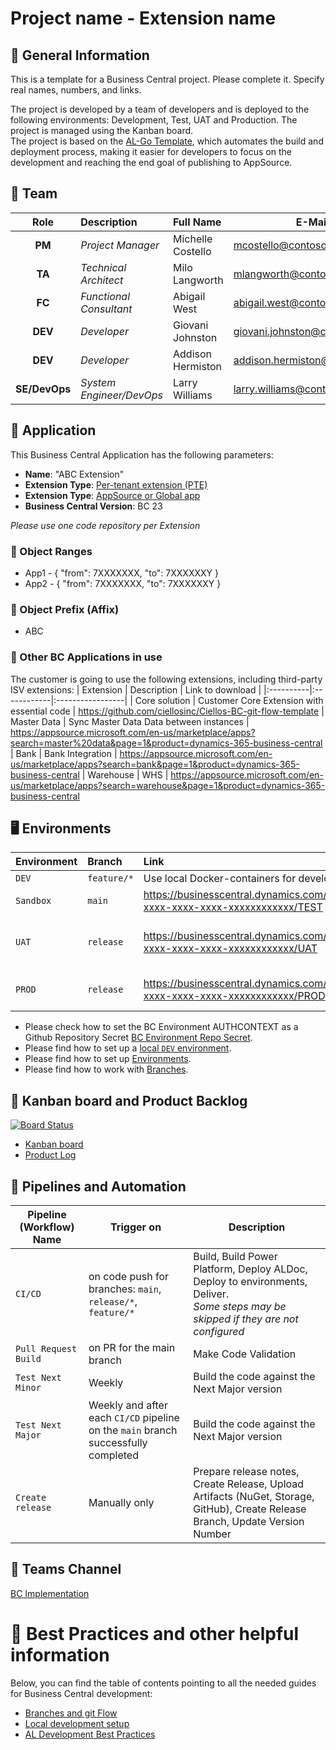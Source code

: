 # Project name - Extension name
## :mega: General Information
This is a template for a Business Central project. Please complete it. Specify real names, numbers, and links.

The project is developed by a team of developers and is deployed to the following environments: Development, Test, UAT and Production. 
The project is managed using the Kanban board. 
<br />The project is based on the [AL-Go Template](https://github.com/microsoft/AL-Go), which automates the build and deployment process, making it easier for developers to focus on the development and reaching the end goal of publishing to AppSource.

## :steam_locomotive: Team
| Role          | Description              | Full Name              | E-Mail                        | Notifications |
|:-------------:|:-------------------------|:-----------------------|-------------------------------|---------------|
| **PM**        | *Project Manager*        | Michelle Costello      | mcostello@contoso.com         | Yes
| **TA**        | *Technical Architect*    | Milo Langworth         | mlangworth@contoso.com        | Yes
| **FC**        | *Functional Consultant*  | Abigail West           | abigail.west@contoso.com      | No
| **DEV**       | *Developer*              | Giovani Johnston       | giovani.johnston@contoso.com  | Yes
| **DEV**       | *Developer*              | Addison Hermiston      | addison.hermiston@contoso.com | No
| **SE/DevOps** | *System Engineer/DevOps* | Larry Williams         | larry.williams@contoso.com    | Yes

## :unicorn: Application
This Business Central Application has the following parameters:
- **Name**: "ABC Extension"  
- **Extension Type**: [Per-tenant extension (PTE)](https://learn.microsoft.com/en-us/dynamics365/business-central/dev-itpro/developer/devenv-extension-types-and-scope#per-tenant-extensions-ptes)  
- **Extension Type**: [AppSource or Global app](https://learn.microsoft.com/en-us/dynamics365/business-central/dev-itpro/developer/devenv-extension-types-and-scope#global-apps)
- **Business Central Version**: BC 23

*Please use one code repository per Extension*

### :triangular_ruler: Object Ranges
- App1 - {
    "from": 7XXXXXXX,
    "to": 7XXXXXXY
  }
- App2 - {
    "from": 7XXXXXXX,
    "to": 7XXXXXXY
  }

### :date: Object Prefix (Affix)
- ABC

### :lollipop: Other BC Applications in use
The customer is going to use the following extensions, including third-party ISV extensions:
| Extension | Description | Link to download |
|:----------|:------------|:-----------------|
| Core solution | Customer Core Extension with essential code | https://github.com/ciellosinc/Ciellos-BC-git-flow-template
| Master Data | Sync Master Data Data between instances | https://appsource.microsoft.com/en-us/marketplace/apps?search=master%20data&page=1&product=dynamics-365-business-central
| Bank | Bank Integration | https://appsource.microsoft.com/en-us/marketplace/apps?search=bank&page=1&product=dynamics-365-business-central
| Warehouse | WHS | https://appsource.microsoft.com/en-us/marketplace/apps?search=warehouse&page=1&product=dynamics-365-business-central

## 🖥️ Environments
| Environment | Branch      |  Link                                                                          | Description |
|:------------|:------------|:-------------------------------------------------------------------------------|-------------|
| `DEV`       | `feature/*` | Use local Docker-containers for development                                    | Dev box
| `Sandbox`   | `main`      | https://businesscentral.dynamics.com/xxxxxxxx-xxxx-xxxx-xxxx-xxxxxxxxxxxx/TEST | Internal Testing
| `UAT`       | `release`   | https://businesscentral.dynamics.com/xxxxxxxx-xxxx-xxxx-xxxx-xxxxxxxxxxxx/UAT  | Customer's User Acceptance Test
| `PROD`      | `release`   | https://businesscentral.dynamics.com/xxxxxxxx-xxxx-xxxx-xxxx-xxxxxxxxxxxx/PROD | Production - we have no access

- Please check how to set the BC Environment AUTHCONTEXT as a Github Repository Secret [BC Environment Repo Secret](https://github.com/ciellosinc/Ciellos-BC-git-flow-template/blob/eh-ciellos-patch-1/Guides/AUTHCONTEXT.md).
- Please find how to set up a [local `DEV` environment](https://github.com/ciellosinc/Ciellos-BC-git-flow-template/blob/main/Guides/LocalDevelopment.md).  
- Please find how to set up [Environments](https://dev.azure.com/ciellos-bc/main/_wiki/wikis/Internal%20Wiki/109/Environments).  
- Please find how to work with [Branches](https://github.com/ciellosinc/Ciellos-BC-git-flow-template/blob/main/Guides/BranchFlow.md).

## :microscope: Kanban board and Product Backlog
[![Board Status](https://ciellos.visualstudio.com/6f789900-0db7-46c9-9b00-84e46c577012/12d40337-33b9-431b-8f86-a52195352ee1/_apis/work/boardbadge/7c8cf15d-7ca5-45f8-9a46-e6cb22409844)](https://ciellos.visualstudio.com/6f789900-0db7-46c9-9b00-84e46c577012/_boards/board/t/12d40337-33b9-431b-8f86-a52195352ee1/Microsoft.RequirementCategory)

- [Kanban board](https://ciellos.visualstudio.com/Ciellos%20BC%20git%20flow%20Template/_boards/board/t/Ciellos%20BC%20git%20flow%20Template%20Team/Stories)
- [Product Log](https://ciellos.visualstudio.com/Ciellos%20BC%20git%20flow%20Template)


## :passport_control: Pipelines and Automation
| Pipeline (Workflow) Name | Trigger on | Description |
|--------------------------|------------|-------------|
| `CI/CD`              | on code push for branches: `main`, `release/*`, `feature/*` | Build, Build Power Platform, Deploy ALDoc, Deploy to environments, Deliver. </br> _Some steps may be skipped if they are not configured_
| `Pull Request Build` | on PR for the main branch | Make Code Validation
| `Test Next Minor`    | Weekly | Build the code against the Next Major version
| `Test Next Major`    | Weekly and after each `CI/CD` pipeline on the `main` branch successfully completed | Build the code against the Next Major version
| `Create release`     | Manually only | Prepare release notes, Create Release, Upload Artifacts (NuGet, Storage, GitHub), Create Release Branch, Update Version Number


## :bell: Teams Channel
[BC Implementation](https://teams.microsoft.com/l/channel/19%3ARCJIPW3TwGLgWSR7xB79M5_xPlei2GFJ59xE0eRG4rw1%40thread.tacv2/General?groupId=be7a6c1c-7f8a-4282-addf-e99ebbd295ce&tenantId=46e85934-1fab-4533-a4ad-de92ce1fd81a)


# :moyai: Best Practices and other helpful information
Below, you can find the table of contents pointing to all the needed guides for Business Central development:

- [Branches and git Flow](https://github.com/ciellosinc/Ciellos-BC-git-flow-template/blob/main/Guides/BranchFlow.md)
- [Local development setup](https://github.com/ciellosinc/Ciellos-BC-git-flow-template/blob/main/Guides/LocalDevelopment.md)
- [AL Development Best Practices](https://github.com/ciellosinc/Ciellos-BC-git-flow-template/blob/main/Guides/ALDevelopmentBestPractices.md)
